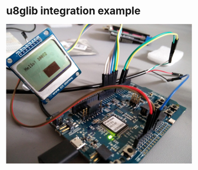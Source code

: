 # u8glib integration example

![demo](https://raw.githubusercontent.com/xil-se/nrf52-components/master/examples/u8g_test/demo.jpg "Demo")


